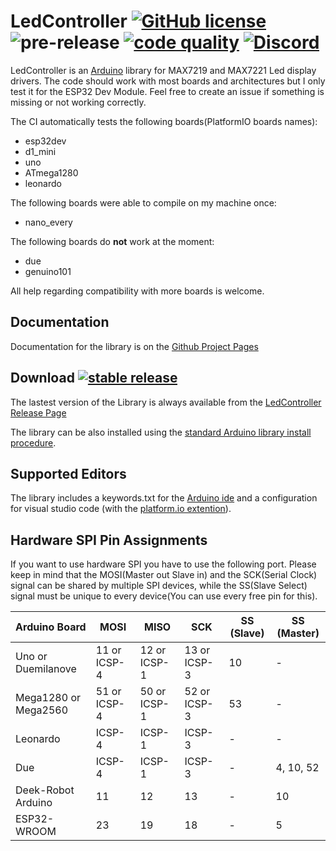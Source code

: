 # LedController [![GitHub license](https://img.shields.io/github/license/noah1510/LedController.svg)](https://github.com/noah1510/LedController/blob/master/License) ![pre-release](https://github.com/noah1510/LedController/workflows/pre-release/badge.svg)  [![code quality](https://www.code-inspector.com/project/5318/score/svg)](https://frontend.code-inspector.com/project/5318/dashboard) [![Discord](https://discordapp.com/api/guilds/691968013234339881/widget.png)](https://discord.gg/awjW3aG)

LedController is an [Arduino](http://arduino.cc) library for MAX7219 and MAX7221 Led display drivers.
The code should work with most boards and architectures but I only test it for the ESP32 Dev Module.
Feel free to create an issue if something is missing or not working correctly.

The CI automatically tests the following boards(PlatformIO boards names):

* esp32dev
* d1_mini
* uno
* ATmega1280
* leonardo

The following boards were able to compile on my machine once:

* nano_every

The following boards do **not** work at the moment:

* due
* genuino101

All help regarding compatibility with more boards is welcome.

## Documentation

Documentation for the library is on the [Github Project Pages](http://noah1510.github.io/LedController/)

## Download [![stable release](https://img.shields.io/github/v/release/noah1510/LedController.svg)](https://GitHub.com/noah1510/LedController/releases/)

The lastest version of the Library is always available from the [LedController Release Page](https://github.com/noah1510/LedController/releases)

The library can be also installed using the [standard Arduino library install procedure](http://arduino.cc/en/Guide/Libraries).

## Supported Editors

The library includes a keywords.txt for the [Arduino ide](https://www.arduino.cc/) and a configuration for visual studio code (with the [platform.io extention](https://platformio.org/platformio-ide)).

## Hardware SPI Pin Assignments

If you want to use hardware SPI you have to use the following port.
Please keep in mind that the MOSI(Master out Slave in) and the SCK(Serial Clock) signal can be shared by multiple SPI devices, while the SS(Slave Select) signal must be unique to every device(You can use every free pin for this).

| Arduino Board | MOSI | MISO | SCK | SS (Slave) | SS (Master) |
|---------------|------|------|-----|------------|-------------|
| Uno or Duemilanove | 11 or ICSP-4 | 12 or ICSP-1 | 13 or ICSP-3 | 10 | - |
| Mega1280 or Mega2560 | 51 or ICSP-4 | 50 or ICSP-1 | 52 or ICSP-3 | 53 | - |
| Leonardo | ICSP-4 | ICSP-1 | ICSP-3 | - | - |
| Due | ICSP-4 | ICSP-1 | ICSP-3 | - | 4, 10, 52 |
| Deek-Robot Arduino | 11 | 12 | 13 | - | 10 |
| ESP32-WROOM | 23 | 19 | 18 | - | 5 |
